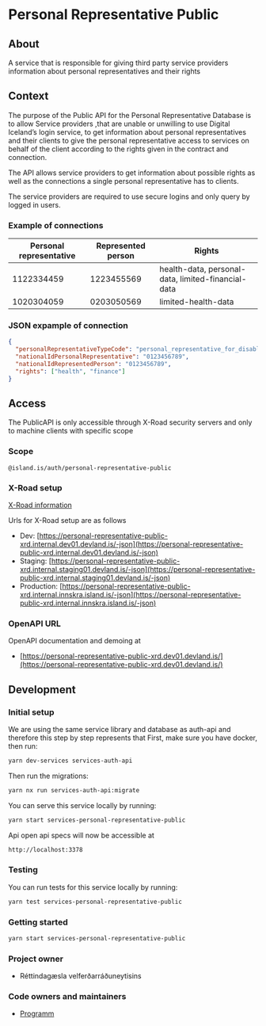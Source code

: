 # Personal Representative Public

## About

A service that is responsible for giving third party service providers information about personal representatives and their rights

## Context

The purpose of the Public API for the Personal Representative Database is to allow Service providers ,that are unable or unwilling to use Digital Iceland’s login service, to get information about personal representatives and their clients to give the personal representative access to services on behalf of the client according to the rights given in the contract and connection.

The API allows service providers to get information about possible rights as well as the connections a single personal representative has to clients.

The service providers are required to use secure logins and only query by logged in users.

### Example of connections

| **Personal representative** | **Represented person** | **Rights**                                         |
| --------------------------- | ---------------------- | -------------------------------------------------- |
| 1122334459                  | 1223455569             | health-data, personal-data, limited-financial-data |
| 1020304059                  | 0203050569             | limited-health-data                                |

### JSON expample of connection

```json
{
  "personalRepresentativeTypeCode": "personal_representative_for_disabled_person",
  "nationalIdPersonalRepresentative": "0123456789",
  "nationalIdRepresentedPerson": "0123456789",
  "rights": ["health", "finance"]
}
```

## Access

The PublicAPI is only accessible through X-Road security servers and only to machine clients with specific scope

### Scope

```
@island.is/auth/personal-representative-public
```

### X-Road setup

[X-Road information](https://docs.devland.is/technical-overview/x-road/x-road-system-requirements)

Urls for X-Road setup are as follows

- Dev: [https://personal-representative-public-xrd.internal.dev01.devland.is/-json](https://personal-representative-public-xrd.internal.dev01.devland.is/-json)
- Staging: [https://personal-representative-public-xrd.internal.staging01.devland.is/-json](https://personal-representative-public-xrd.internal.staging01.devland.is/-json)
- Production: [https://personal-representative-public-xrd.internal.innskra.island.is/-json](https://personal-representative-public-xrd.internal.innskra.island.is/-json)

### OpenAPI URL

OpenAPI documentation and demoing at

- [https://personal-representative-public-xrd.dev01.devland.is/](https://personal-representative-public-xrd.dev01.devland.is/)

## Development

### Initial setup

We are using the same service library and database as auth-api and therefore this step by step represents that
First, make sure you have docker, then run:

```bash
yarn dev-services services-auth-api
```

Then run the migrations:

```bash
yarn nx run services-auth-api:migrate
```

You can serve this service locally by running:

```bash
yarn start services-personal-representative-public
```

Api open api specs will now be accessible at

```bash
http://localhost:3378
```

### Testing

You can run tests for this service locally by running:

```bash
yarn test services-personal-representative-public
```

### Getting started

```bash
yarn start services-personal-representative-public
```

### Project owner

- Réttindagæsla velferðarráðuneytisins

### Code owners and maintainers

- [Programm](https://github.com/orgs/island-is/teams/programm/members)
